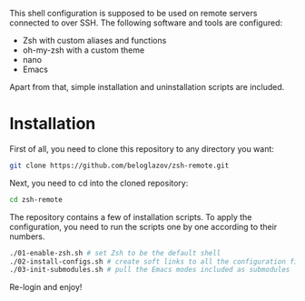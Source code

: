 This shell configuration is supposed to be used on remote servers connected to over SSH. The following software and tools are configured:

- Zsh with custom aliases and functions
- oh-my-zsh with a custom theme
- nano
- Emacs 

Apart from that, simple installation and uninstallation scripts are included.

# Installation

First of all, you need to clone this repository to any directory you want:

```Bash
git clone https://github.com/beloglazov/zsh-remote.git
```

Next, you need to cd into the cloned repository:

```Bash
cd zsh-remote
```

The repository contains a few of installation scripts. To apply the configuration, you need to run the scripts one by one according to their numbers. 

```Bash
./01-enable-zsh.sh # set Zsh to be the default shell
./02-install-configs.sh # create soft links to all the configuration files
./03-init-submodules.sh # pull the Emacs modes included as submodules
```

Re-login and enjoy!
